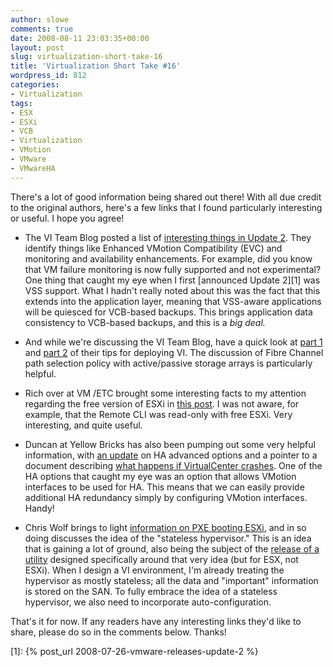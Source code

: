 ```yaml
---
author: slowe
comments: true
date: 2008-08-11 23:03:35+00:00
layout: post
slug: virtualization-short-take-16
title: 'Virtualization Short Take #16'
wordpress_id: 812
categories:
- Virtualization
tags:
- ESX
- ESXi
- VCB
- Virtualization
- VMotion
- VMware
- VMwareHA
---
```


There's a lot of good information being shared out there! With all due credit to the original authors, here's a few links that I found particularly interesting or useful. I hope you agree!

* The VI Team Blog posted a list of [interesting things in Update 2](http://blogs.vmware.com/vi/2008/08/interesting-ite.html).  They identify things like Enhanced VMotion Compatibility (EVC) and monitoring and availability enhancements. For example, did you know that VM failure monitoring is now fully supported and not experimental? One thing that caught my eye when I first [announced Update 2][1] was VSS support. What I hadn't really noted about this was the fact that this extends into the application layer, meaning that VSS-aware applications will be quiesced for VCB-based backups. This brings application data consistency to VCB-based backups, and this is a _big deal._

* And while we're discussing the VI Team Blog, have a quick look at [part 1](http://blogs.vmware.com/vi/2008/07/top-tips-for-de.html) and [part 2](http://blogs.vmware.com/vi/2008/08/top-tips-for-de.html) of their tips for deploying VI. The discussion of Fibre Channel path selection policy with active/passive storage arrays is particularly helpful.

* Rich over at VM /ETC brought some interesting facts to my attention regarding the free version of ESXi in [this post](http://vmetc.com/2008/08/10/whats-the-difference-between-free-esxi-and-licensed-esxi/). I was not aware, for example, that the Remote CLI was read-only with free ESXi. Very interesting, and quite useful.

* Duncan at Yellow Bricks has also been pumping out some very helpful information, with [an update](http://www.yellow-bricks.com/2008/08/01/update-ha-advanced-options/) on HA advanced options and a pointer to a document describing [what happens if VirtualCenter crashes](http://www.yellow-bricks.com/2008/08/05/what-if-my-virtualcenter-server-crashes/). One of the HA options that caught my eye was an option that allows VMotion interfaces to be used for HA. This means that we can easily provide additional HA redundancy simply by configuring VMotion interfaces. Handy!

* Chris Wolf brings to light [information on PXE booting ESXi](http://www.chriswolf.com/?p=182), and in so doing discusses the idea of the "stateless hypervisor." This is an idea that is gaining a lot of ground, also being the subject of the [release of a utility](http://www.vinternals.com/2008/08/announcing-statelesx-100.html) designed specifically around that very idea (but for ESX, not ESXi). When I design a VI environment, I'm already treating the hypervisor as mostly stateless; all the data and "important" information is stored on the SAN. To fully embrace the idea of a stateless hypervisor, we also need to incorporate auto-configuration.

That's it for now. If any readers have any interesting links they'd like to share, please do so in the comments below. Thanks!

[1]: {% post_url 2008-07-26-vmware-releases-update-2 %}
